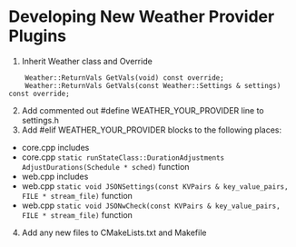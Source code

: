 # Developing New Weather Provider Plugins

1. Inherit Weather class and Override
```
	Weather::ReturnVals GetVals(void) const override;
	Weather::ReturnVals GetVals(const Weather::Settings & settings) const override;
```
2. Add commented out #define WEATHER_YOUR_PROVIDER line to settings.h
3. Add #elif WEATHER_YOUR_PROVIDER blocks to the following places:
  * core.cpp includes
  * core.cpp `static runStateClass::DurationAdjustments AdjustDurations(Schedule * sched)` function
  * web.cpp includes
  * web.cpp `static void JSONSettings(const KVPairs & key_value_pairs, FILE * stream_file)` function
  * web.cpp `static void JSONwCheck(const KVPairs & key_value_pairs, FILE * stream_file)` function
4. Add any new files to CMakeLists.txt and Makefile
